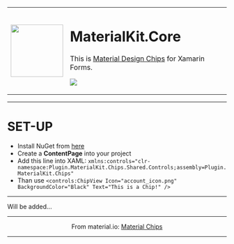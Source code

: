 ﻿

<table>
<tr>
	<td> <img src="http://enisnecipoglu.com/Plugins/materialkit_chips.png" width="120" /></td>
	<td> 
		<h1> MaterialKit.Core </h1>
		<p> This is <a href="https://material.io/design/components/chips.html">Material Design Chips</a> for Xamarin Forms. </p>
        <p> <a href="https://www.nuget.org/packages/MaterialKit.Chips/" rel="nofollow">
            <img src="https://img.shields.io/badge/Nuget-0.9.0-blue.svg" style="max-width:100%;">
         </a>  
        </p> 
	</td>
</tr>
</table>

<hr />


# SET-UP

 *  Install NuGet from [here](https://www.nuget.org/packages/MaterialKit.Chips/)
 *  Create a  **ContentPage**   into your project
 *  Add this line into XAML: `xmlns:controls="clr-namespace:Plugin.MaterialKit.Chips.Shared.Controls;assembly=Plugin.MaterialKit.Chips"`
 *  Than use `<controls:ChipView Icon="account_icon.png" BackgroundColor="Black" Text="This is a Chip!" />`


<hr />
Will be added...
<hr />

<center> 

 From material.io:
 <a href="https://material.io/design/components/chips.html">Material Chips</a>
</center>
    <hr/>
